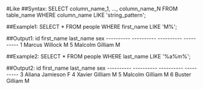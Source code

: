 #Like
##Syntax:
	SELECT column_name_1, ..., column_name_N FROM
    table_name WHERE column_name LIKE 'string_pattern';

##Example1:
	SELECT * FROM people WHERE first_name
    LIKE 'M%';

##Output1:
	id          first_name  last_name   sex
	----------  ----------  ----------  ----------
	1           Marcus      Willock     M
	5           Malcolm     Gilliam     M

##Example2:
	SELECT * FROM people WHERE last_name
    LIKE '%a%m%';

##Output2:
	id          first_name  last_name   sex
	----------  ----------  ----------  ----------
	3           Aliana      Jamieson    F
	4           Xavier      Gilliam     M
	5           Malcolm     Gilliam     M
	6           Buster      Gilliam     M
